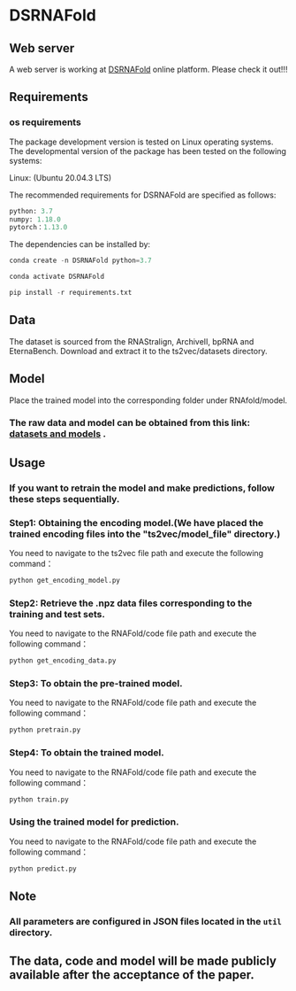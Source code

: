 # DSRNAFold

## Web server

A web server is working at  [DSRNAFold](http://123.60.79.219:5000) online platform. Please check it out!!!

## Requirements

### os requirements
  The package development version is tested on Linux operating systems. The developmental version of the package has been tested on the following systems:
  
Linux: (Ubuntu 20.04.3 LTS)

The recommended requirements for DSRNAFold are specified as follows:

```python
python: 3.7
numpy: 1.18.0
pytorch：1.13.0
```

The dependencies can be installed by:
```python
conda create -n DSRNAFold python=3.7
```
```python
conda activate DSRNAFold
```
```python
pip install -r requirements.txt
```

## Data

The dataset is sourced from the RNAStralign, ArchiveII, bpRNA and EternaBench. Download and extract it to the ts2vec/datasets directory.

## Model
Place the trained model into the corresponding folder under RNAfold/model.

### The raw data and model can be obtained from this link: [datasets and models](https://drive.google.com/drive/folders/1Jk9e-gTk1xlpYomsDCJ9OyCJD0aFXJQF?usp=sharing) .

## Usage

### If you want to retrain the model and make predictions, follow these steps sequentially.

### Step1: Obtaining the encoding model.(We have placed the trained encoding files into the "ts2vec/model_file" directory.)

You need to navigate to the ts2vec file path and execute the following command：
```python
python get_encoding_model.py
```

###  Step2: Retrieve the .npz data files corresponding to the training and test sets.

You need to navigate to the RNAFold/code file path and execute the following command：

```python
python get_encoding_data.py
```

### Step3: To obtain the pre-trained model.

You need to navigate to the RNAFold/code file path and execute the following command：

```python
python pretrain.py

```

### Step4: To obtain the trained model.
You need to navigate to the RNAFold/code file path and execute the following command：
```python
python train.py
```

### Using the trained model for prediction.
You need to navigate to the RNAFold/code file path and execute the following command：
```python
python predict.py
```

## Note

### All parameters are configured in JSON files located in the `util` directory.
## The data, code and model will be made publicly available after the acceptance of the paper.
